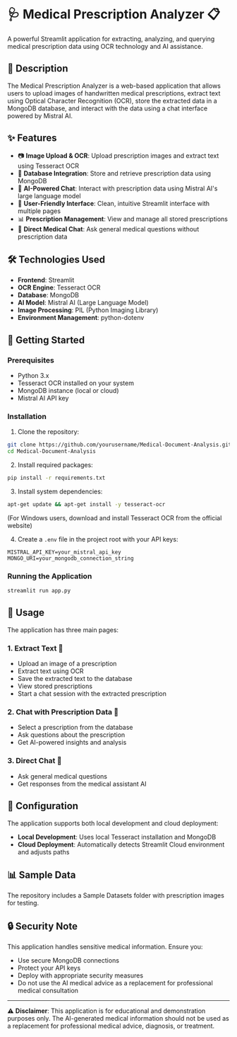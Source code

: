 # 🩺 Medical Prescription Analyzer 📋

A powerful Streamlit application for extracting, analyzing, and querying medical prescription data using OCR technology and AI assistance.

## 📝 Description

The Medical Prescription Analyzer is a web-based application that allows users to upload images of handwritten medical prescriptions, extract text using Optical Character Recognition (OCR), store the extracted data in a MongoDB database, and interact with the data using a chat interface powered by Mistral AI.

## ✨ Features

- 📷 **Image Upload & OCR**: Upload prescription images and extract text using Tesseract OCR
- 💾 **Database Integration**: Store and retrieve prescription data using MongoDB
- 🤖 **AI-Powered Chat**: Interact with prescription data using Mistral AI's large language model
- 📱 **User-Friendly Interface**: Clean, intuitive Streamlit interface with multiple pages
- 📊 **Prescription Management**: View and manage all stored prescriptions
- 💬 **Direct Medical Chat**: Ask general medical questions without prescription data

## 🛠️ Technologies Used

- **Frontend**: Streamlit
- **OCR Engine**: Tesseract OCR
- **Database**: MongoDB
- **AI Model**: Mistral AI (Large Language Model)
- **Image Processing**: PIL (Python Imaging Library)
- **Environment Management**: python-dotenv

## 🚀 Getting Started

### Prerequisites

- Python 3.x
- Tesseract OCR installed on your system
- MongoDB instance (local or cloud)
- Mistral AI API key

### Installation

1. Clone the repository:
```bash
git clone https://github.com/yourusername/Medical-Document-Analysis.git
cd Medical-Document-Analysis
```

2. Install required packages:
```bash
pip install -r requirements.txt
```

3. Install system dependencies:
```bash
apt-get update && apt-get install -y tesseract-ocr
```
(For Windows users, download and install Tesseract OCR from the official website)

4. Create a `.env` file in the project root with your API keys:
```
MISTRAL_API_KEY=your_mistral_api_key
MONGO_URI=your_mongodb_connection_string
```

### Running the Application

```bash
streamlit run app.py
```

## 📱 Usage

The application has three main pages:

### 1. Extract Text 📝
- Upload an image of a prescription
- Extract text using OCR
- Save the extracted text to the database
- View stored prescriptions
- Start a chat session with the extracted prescription

### 2. Chat with Prescription Data 💬
- Select a prescription from the database
- Ask questions about the prescription
- Get AI-powered insights and analysis

### 3. Direct Chat 🤖
- Ask general medical questions
- Get responses from the medical assistant AI

## 🔧 Configuration

The application supports both local development and cloud deployment:

- **Local Development**: Uses local Tesseract installation and MongoDB
- **Cloud Deployment**: Automatically detects Streamlit Cloud environment and adjusts paths

## 📊 Sample Data

The repository includes a Sample Datasets folder with prescription images for testing.

## 🔒 Security Note

This application handles sensitive medical information. Ensure you:
- Use secure MongoDB connections
- Protect your API keys
- Deploy with appropriate security measures
- Do not use the AI medical advice as a replacement for professional medical consultation

---

⚠️ **Disclaimer**: This application is for educational and demonstration purposes only. The AI-generated medical information should not be used as a replacement for professional medical advice, diagnosis, or treatment.

        

